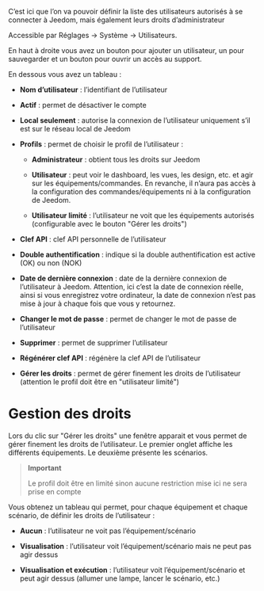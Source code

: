 C’est ici que l’on va pouvoir définir la liste des utilisateurs
autorisés à se connecter à Jeedom, mais également leurs droits
d’administrateur

Accessible par Réglages → Système → Utilisateurs.

En haut à droite vous avez un bouton pour ajouter un utilisateur, un
pour sauvegarder et un bouton pour ouvrir un accès au support.

En dessous vous avez un tableau :

-   **Nom d’utilisateur** : l’identifiant de l’utilisateur

-   **Actif** : permet de désactiver le compte

-   **Local seulement** : autorise la connexion de l’utilisateur
    uniquement s’il est sur le réseau local de Jeedom

-   **Profils** : permet de choisir le profil de l’utilisateur :

    -   **Administrateur** : obtient tous les droits sur Jeedom

    -   **Utilisateur** : peut voir le dashboard, les vues, les
        design, etc. et agir sur les équipements/commandes. En revanche,
        il n’aura pas accès à la configuration des commandes/équipements
        ni à la configuration de Jeedom.

    -   **Utilisateur limité** : l’utilisateur ne voit que les
        équipements autorisés (configurable avec le bouton "Gérer
        les droits")

-   **Clef API** : clef API personnelle de l’utilisateur

-   **Double authentification** : indique si la double authentification
    est active (OK) ou non (NOK)

-   **Date de dernière connexion** : date de la dernière connexion de
    l’utilisateur à Jeedom. Attention, ici c’est la date de connexion
    réelle, ainsi si vous enregistrez votre ordinateur, la date de
    connexion n’est pas mise à jour à chaque fois que vous y retournez.

-   **Changer le mot de passe** : permet de changer le mot de passe de
    l’utilisateur

-   **Supprimer** : permet de supprimer l’utilisateur

-   **Régénérer clef API** : régénère la clef API de l’utilisateur

-   **Gérer les droits** : permet de gérer finement les droits de
    l’utilisateur (attention le profil doit être en
    "utilisateur limité")

Gestion des droits 
==================

Lors du clic sur "Gérer les droits" une fenêtre apparait et vous permet
de gérer finement les droits de l’utilisateur. Le premier onglet affiche
les différents équipements. Le deuxième présente les scénarios.

> **Important**
>
> Le profil doit être en limité sinon aucune restriction mise ici ne
> sera prise en compte

Vous obtenez un tableau qui permet, pour chaque équipement et chaque
scénario, de définir les droits de l’utilisateur :

-   **Aucun** : l’utilisateur ne voit pas l’équipement/scénario

-   **Visualisation** : l’utilisateur voit l’équipement/scénario mais ne
    peut pas agir dessus

-   **Visualisation et exécution** : l’utilisateur voit
    l’équipement/scénario et peut agir dessus (allumer une lampe, lancer
    le scénario, etc.)


